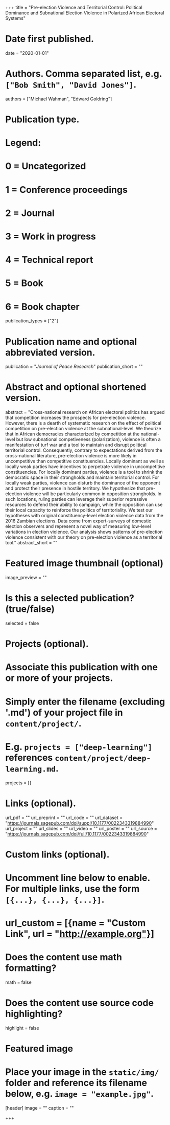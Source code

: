 +++
title = "Pre-election Violence and Territorial Control: Political Dominance and Subnational Election Violence in Polarized African Electoral Systems"

# Date first published.
date = "2020-01-01"

# Authors. Comma separated list, e.g. `["Bob Smith", "David Jones"]`.
authors = ["Michael Wahman", "Edward Goldring"]

# Publication type.
# Legend:
# 0 = Uncategorized
# 1 = Conference proceedings
# 2 = Journal
# 3 = Work in progress
# 4 = Technical report
# 5 = Book
# 6 = Book chapter
publication_types = ["2"]

# Publication name and optional abbreviated version.
publication = "*Journal of Peace Research*"
publication_short = ""

# Abstract and optional shortened version.
abstract = "Cross-national research on African electoral politics has argued that competition increases the prospects for pre-election violence. However, there is a dearth of systematic research on the effect of political competition on pre-election violence at the subnational-level. We theorize that in African democracies characterized by competition at the national-level but low subnational competiveness (polarization), violence is often a manifestation of turf war and a tool to maintain and disrupt political territorial control. Consequently, contrary to expectations derived from the cross-national literature, pre-election violence is more likely in uncompetitive than competitive constituencies. Locally dominant as well as locally weak parties have incentives to perpetrate violence in uncompetitive constituencies. For locally dominant parties, violence is a tool to shrink the democratic space in their strongholds and maintain territorial control. For locally weak parties, violence can disturb the dominance of the opponent and protect their presence in hostile territory. We hypothesize that pre-election violence will be particularly common in opposition strongholds. In such locations, ruling parties can leverage their superior repressive resources to defend their ability to campaign, while the opposition can use their local capacity to reinforce the politics of territoriality. We test our hypotheses with original constituency-level election violence data from the 2016 Zambian elections. Data come from expert-surveys of domestic election observers and represent a novel way of measuring low-level variations in election violence. Our analysis shows patterns of pre-election violence consistent with our theory on pre-election violence as a territorial tool."
abstract_short = ""

# Featured image thumbnail (optional)
image_preview = ""

# Is this a selected publication? (true/false)
selected = false

# Projects (optional).
#   Associate this publication with one or more of your projects.
#   Simply enter the filename (excluding '.md') of your project file in `content/project/`.
#   E.g. `projects = ["deep-learning"]` references `content/project/deep-learning.md`.
projects = []

# Links (optional).
url_pdf = ""
url_preprint = ""
url_code = ""
url_dataset = "https://journals.sagepub.com/doi/suppl/10.1177/0022343319884990"
url_project = ""
url_slides = ""
url_video = ""
url_poster = ""
url_source = "https://journals.sagepub.com/doi/full/10.1177/0022343319884990"

# Custom links (optional).
#   Uncomment line below to enable. For multiple links, use the form `[{...}, {...}, {...}]`.
# url_custom = [{name = "Custom Link", url = "http://example.org"}]

# Does the content use math formatting?
math = false

# Does the content use source code highlighting?
highlight = false

# Featured image
# Place your image in the `static/img/` folder and reference its filename below, e.g. `image = "example.jpg"`.
[header]
image = ""
caption = ""

+++
